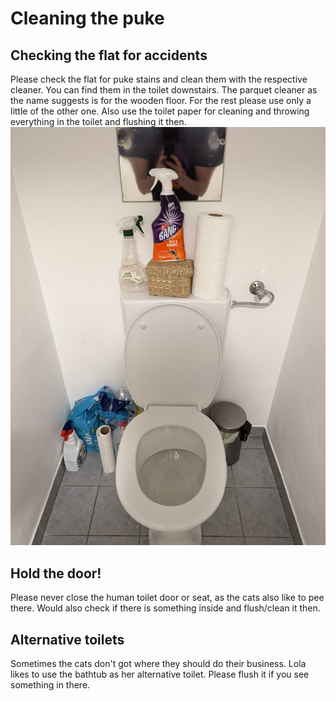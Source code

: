 # Cleaning the puke

## Checking the flat for accidents
Please check the flat for puke stains and clean them with the respective cleaner.
You can find them in the toilet downstairs.
The parquet cleaner as the name suggests is for the wooden floor.
For the rest please use only a little of the other one.
Also use the toilet paper for cleaning and throwing everything in the toilet and flushing it then.
![drawing](assets/human_toilet.jpg)

## Hold the door!
Please never close the human toilet door or seat, as the cats also like to pee there.
Would also check if there is something inside and flush/clean it then.

## Alternative toilets
Sometimes the cats don't got where they should do their business.
Lola likes to use the bathtub as her alternative toilet.
Please flush it if you see something in there.
